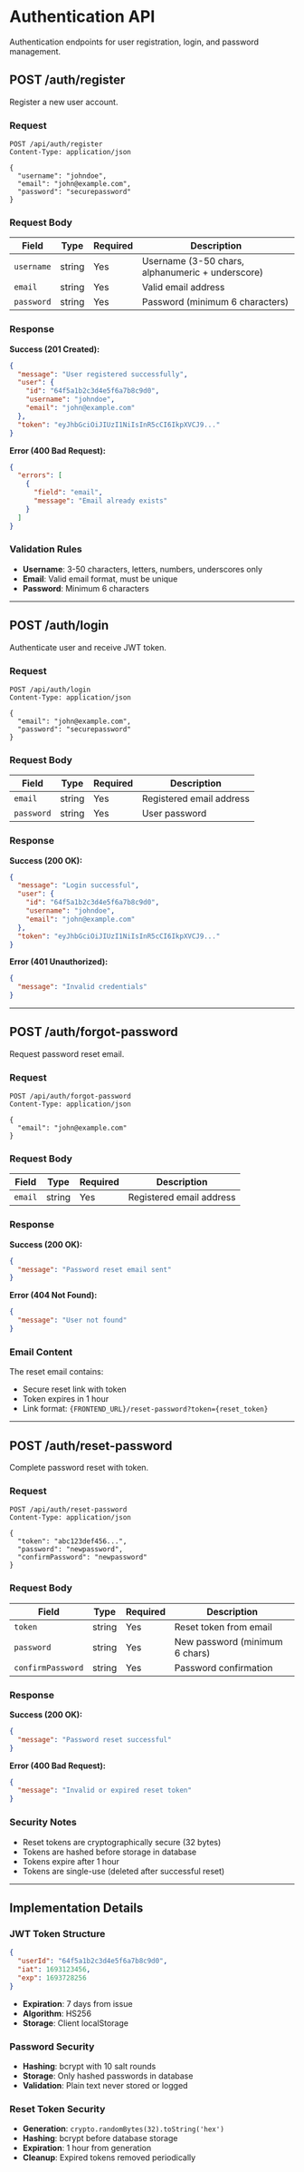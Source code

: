 # Authentication API

Authentication endpoints for user registration, login, and password management.

## POST /auth/register

Register a new user account.

### Request

```http
POST /api/auth/register
Content-Type: application/json

{
  "username": "johndoe",
  "email": "john@example.com",
  "password": "securepassword"
}
```

### Request Body

| Field      | Type   | Required | Description                                      |
| ---------- | ------ | -------- | ------------------------------------------------ |
| `username` | string | Yes      | Username (3-50 chars, alphanumeric + underscore) |
| `email`    | string | Yes      | Valid email address                              |
| `password` | string | Yes      | Password (minimum 6 characters)                  |

### Response

**Success (201 Created):**

```json
{
  "message": "User registered successfully",
  "user": {
    "id": "64f5a1b2c3d4e5f6a7b8c9d0",
    "username": "johndoe",
    "email": "john@example.com"
  },
  "token": "eyJhbGciOiJIUzI1NiIsInR5cCI6IkpXVCJ9..."
}
```

**Error (400 Bad Request):**

```json
{
  "errors": [
    {
      "field": "email",
      "message": "Email already exists"
    }
  ]
}
```

### Validation Rules

- **Username**: 3-50 characters, letters, numbers, underscores only
- **Email**: Valid email format, must be unique
- **Password**: Minimum 6 characters

---

## POST /auth/login

Authenticate user and receive JWT token.

### Request

```http
POST /api/auth/login
Content-Type: application/json

{
  "email": "john@example.com",
  "password": "securepassword"
}
```

### Request Body

| Field      | Type   | Required | Description              |
| ---------- | ------ | -------- | ------------------------ |
| `email`    | string | Yes      | Registered email address |
| `password` | string | Yes      | User password            |

### Response

**Success (200 OK):**

```json
{
  "message": "Login successful",
  "user": {
    "id": "64f5a1b2c3d4e5f6a7b8c9d0",
    "username": "johndoe",
    "email": "john@example.com"
  },
  "token": "eyJhbGciOiJIUzI1NiIsInR5cCI6IkpXVCJ9..."
}
```

**Error (401 Unauthorized):**

```json
{
  "message": "Invalid credentials"
}
```

---

## POST /auth/forgot-password

Request password reset email.

### Request

```http
POST /api/auth/forgot-password
Content-Type: application/json

{
  "email": "john@example.com"
}
```

### Request Body

| Field   | Type   | Required | Description              |
| ------- | ------ | -------- | ------------------------ |
| `email` | string | Yes      | Registered email address |

### Response

**Success (200 OK):**

```json
{
  "message": "Password reset email sent"
}
```

**Error (404 Not Found):**

```json
{
  "message": "User not found"
}
```

### Email Content

The reset email contains:

- Secure reset link with token
- Token expires in 1 hour
- Link format: `{FRONTEND_URL}/reset-password?token={reset_token}`

---

## POST /auth/reset-password

Complete password reset with token.

### Request

```http
POST /api/auth/reset-password
Content-Type: application/json

{
  "token": "abc123def456...",
  "password": "newpassword",
  "confirmPassword": "newpassword"
}
```

### Request Body

| Field             | Type   | Required | Description                    |
| ----------------- | ------ | -------- | ------------------------------ |
| `token`           | string | Yes      | Reset token from email         |
| `password`        | string | Yes      | New password (minimum 6 chars) |
| `confirmPassword` | string | Yes      | Password confirmation          |

### Response

**Success (200 OK):**

```json
{
  "message": "Password reset successful"
}
```

**Error (400 Bad Request):**

```json
{
  "message": "Invalid or expired reset token"
}
```

### Security Notes

- Reset tokens are cryptographically secure (32 bytes)
- Tokens are hashed before storage in database
- Tokens expire after 1 hour
- Tokens are single-use (deleted after successful reset)

---

## Implementation Details

### JWT Token Structure

```json
{
  "userId": "64f5a1b2c3d4e5f6a7b8c9d0",
  "iat": 1693123456,
  "exp": 1693728256
}
```

- **Expiration**: 7 days from issue
- **Algorithm**: HS256
- **Storage**: Client localStorage

### Password Security

- **Hashing**: bcrypt with 10 salt rounds
- **Storage**: Only hashed passwords in database
- **Validation**: Plain text never stored or logged

### Reset Token Security

- **Generation**: `crypto.randomBytes(32).toString('hex')`
- **Hashing**: bcrypt before database storage
- **Expiration**: 1 hour from generation
- **Cleanup**: Expired tokens removed periodically
